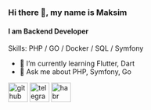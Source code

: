 ### Hi there 👋, my name is Maksim
#### I am Backend Developer

Skills: PHP / GO / Docker / SQL / Symfony

- 🌱 I’m currently learning Flutter, Dart 
- 💬 Ask me about PHP, Symfony, Go 


[<img src='https://cdn.jsdelivr.net/npm/simple-icons@3.0.1/icons/github.svg' alt='github' height='40'>](https://github.com/umirode)  [<img src='https://cdn.jsdelivr.net/npm/simple-icons@3.0.1/icons/telegram.svg' alt='telegram' height='40'>](https://t.me/umirode)  [<img src='https://cdn.jsdelivr.net/npm/simple-icons@3.0.1/icons/habr.svg' alt='habr' height='40'>](https://career.habr.com/umirode)  
